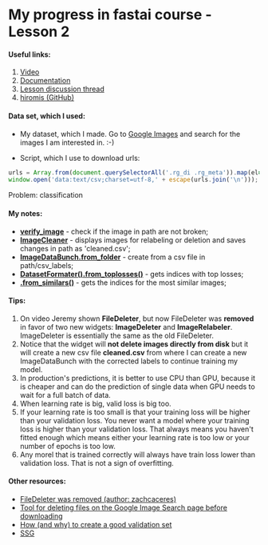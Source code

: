 # My progress in fastai course - Lesson 2

#### Useful links:

1. [Video](https://course.fast.ai/videos/?lesson=2)
2. [Documentation](https://docs.fast.ai/vision.html)
3. [Lesson discussion thread](https://forums.fast.ai/t/lesson-2-chat/28722)
4. [hiromis (GitHub)](https://github.com/hiromis/notes/blob/master/Lesson2.md)


#### Data set, which I used:

   * My dataset, which I made. Go to [Google Images](http://images.google.com) and search for the images I am interested in. :-)
   
   * Script, which I use to download urls:
   ```javascript
urls = Array.from(document.querySelectorAll('.rg_di .rg_meta')).map(el=>JSON.parse(el.textContent).ou);
window.open('data:text/csv;charset=utf-8,' + escape(urls.join('\n')));
```

   
   Problem: classification

#### My notes:

   - [**verify_image**](https://docs.fast.ai/vision.data.html#verify_images) - check if the image in path are not broken;
   - [**ImageCleaner**](https://docs.fast.ai/widgets.image_cleaner.html#ImageCleaner) - displays images for relabeling or deletion and saves changes in path as 'cleaned.csv';
   - [**ImageDataBunch.from_folder**](https://github.com/fastai/fastai/blob/master/fastai/vision/data.py#L134) - create from a csv file in path/csv_labels;
   - [**DatasetFormater().from_toplosses()**](https://docs.fast.ai/widgets.image_cleaner.html#DatasetFormatter.from_toplosses) - gets indices with top losses;
   - [**.from_similars()**](https://docs.fast.ai/widgets.image_cleaner.html#DatasetFormatter.from_similars) - gets the indices for the most similar images;

#### Tips:

   1. On video Jeremy shown **FileDeleter**, but now FileDeleter was **removed** in favor of two new widgets: **ImageDeleter** and **ImageRelabeler**. ImageDeleter is essentially the same as the old FileDeleter.
   2. Notice that the widget will **not delete images directly from disk** but it will create a new csv file **cleaned.csv** from where I can create a new ImageDataBunch with the corrected labels to continue training my model.
   3. In production's predictions, it is better to use CPU than GPU, because it is cheaper and can do the prediction of single data when GPU needs to wait for a full batch of data.
   4. When learning rate is big, valid loss is big too.
   5. If your learning rate is too small is that your training loss will be higher than your validation loss. You never want a model where your training loss is higher than your validation loss. That always means you haven't fitted enough which means either your learning rate is too low or your number of epochs is too low.
   6. Any morel that is trained correctly will always have train loss lower than validation loss. That is not a sign of overfitting.

#### Other resources:

   * [FileDeleter was removed (author: zachcaceres)](https://forums.fast.ai/t/lesson-2-further-discussion/28706/61)
   * [Tool for deleting files on the Google Image Search page before downloading](https://forums.fast.ai/t/tool-for-deleting-files-on-the-google-image-search-page-before-downloading/28900)
   * [How (and why) to create a good validation set](https://www.fast.ai/2017/11/13/validation-sets/)
   * [SSG](https://en.wikipedia.org/wiki/Stochastic_gradient_descent)